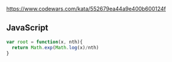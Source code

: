 https://www.codewars.com/kata/552679ea44a9e400b600124f

## JavaScript
```js
var root = function(x, nth){
  return Math.exp(Math.log(x)/nth)
}
```
